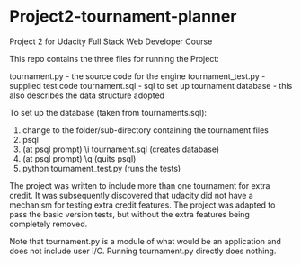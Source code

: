 # Project2-tournament-planner
Project 2 for Udacity Full Stack Web Developer Course

This repo contains the three files for running the Project:

tournament.py - the source code for the engine
tournament_test.py  - supplied test code
tournament.sql - sql to set up tournament database - this also describes the data structure adopted

To set up the database (taken from tournaments.sql):
1.	change to the folder/sub-directory containing the tournament files
2.	psql
3. (at psql prompt)	\i tournament.sql	(creates database)
4. (at psql prompt)	\q			(quits psql)
5. python tournament_test.py  (runs the tests)

The project was written to include more than one tournament for extra credit. It was subsequently discovered that
udacity did not have a mechanism for testing extra credit features. The project was adapted to pass the basic version tests,  but without the extra features being completely removed.

Note that tournament.py is a module of what would be an application and does not include user I/O. Running tournament.py directly does nothing.



